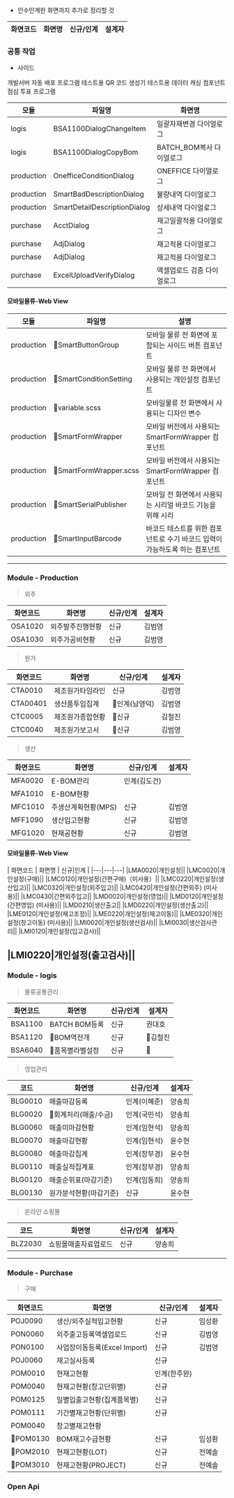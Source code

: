 - 인수인계한 화면까지 추가로 정리할 것 


| 화면코드  |  화면명  | 신규/인계 | 설계자 |
|---|---|---|---|

### 공통 작업 

- 사이드 

개발서버 자동 배포 프로그램 
테스트용 QR 코드 생성기 
테스트용 데이터 캐싱 컴포넌트 
점심 투표 프로그램 

| 모듈  |  파일명  | 화면명 |
|---|---|---|
|logis|BSA1100DialogChangeItem|일괄자재변경 다이얼로그|
|logis|BSA1100DialogCopyBom|BATCH_BOM복사 다이얼로그|
|production|OnefficeConditionDialog|ONEFFICE 다이얼로그|
|production|SmartBadDescriptionDialog|불량내역 다이얼로그|
|production|SmartDetailDescriptionDialog|상세내역 다이얼로그|
|purchase|AcctDialog|재고일괄적용 다이얼로그|
|purchase|AdjDialog|재고적용 다이얼로그|
|purchase|AdjDialog|재고적용 다이얼로그|
|purchase|ExcelUploadVerifyDialog|액셀업로드 검증 다이얼로그|


#### 모바일물류-Web View

| 모듈  |  파일명  | 설명 |
|---|---|---|
|production|SmartButtonGroup|모바일 물류 전 화면에 포함되는 사이드 버튼 컴포넌트|
|production|SmartConditionSetting|모바일 물류 전 화면에서 사용되는 개인설정 컴포넌트|
|production|variable.scss|모바일물류 전 화면에서 사용되는 디자인 변수|
|production|SmartFormWrapper|모바일 버전에서 사용되는 SmartFormWrapper 컴포넌트|
|production|SmartFormWrapper.scss|모바일 버전에서 사용되는 SmartFormWrapper 컴포넌트 
|production|SmartSerialPublisher|모바일 전 화면에서 사용되는 시리얼 바코드 기능을 위해 시리
|production|SmartInputBarcode|바코드 테스트를 위한 컴포넌트로 수기 바코드 입력이 가능하도록 하는 컴포넌트|

---
### Module - Production

> 외주 

| 화면코드  |  화면명  | 신규/인계 | 설계자 |
|---|---|---|---|
|OSA1020|외주발주진행현황|신규|김범영| 
|OSA1030|외주가공비현황|신규|김범영|

> 원가

| 화면코드  |  화면명  | 신규/인계 | 설계자 |
|---|---|---|---|
|CTA0010|제조원가타임라인|신규|김범영|
|CTA00401|생산품투입집계|인계(남영덕)|김범영|
|CTC0005|제조원가종합현황|신규|김철진|
|CTC0040|제조원가보고서|신규|김범영|

> 생산

| 화면코드  |  화면명  | 신규/인계 | 설계자 |
|---|---|---|---|
|MFA0020|E-BOM관리|인계(김도건)|
|MFA1010|E-BOM현황||
|MFC1010|주생산계획현황(MPS)|신규|김범영|
|MFF1090|생산입고현황|신규|김범영|
|MFG1020|현재공현황|신규|김범영|

#### 모바일물류-Web View

| 화면코드  |  화면명  | 신규|인계 | 
|---|---|---|
|LMA0020|개인설정||
|LMC0020|개인설정(구매)||
|LMC0120|개인설정(간편구매)（미사용）||
|LMC0220|개인설정(생산입고)||
|LMC0320|개인설정(외주입고)||
|LMC0420|개인설정(간편외주) (미사용)||
|LMC0430|간편외주입고||
|LMD0020|개인설정(영업)||
|LMD0120|개인설정(간편영업) (미사용)||
|LMD0210|생산출고||
|LMD0220|개인설정(생산출고)||
|LME0120|개인설정(재고조정)||
|LME0220|개인설정(재고이동)||
|LME0320|개인설정(창고이동) (미사용)||
|LMI0020|개인설정(생산검사)||
|LMI0030|생산검사관리||
|LMI0120|개인설정(입고검사)||

|LMI0220|개인설정(출고검사)||
---
### Module - logis

> 물류공통관리 

| 화면코드  |  화면명  | 신규/인계 | 설계자 |
|---|---|---|---|
|BSA1100|BATCH BOM등록|신규|권대호|
|BSA1120|BOM역전개|신규|김철진|
|BSA6040|품목별라벨설정|신규||

> 영업관리 

|코드|화면명|신규/인계|설계자|
|---|---|---|---|
|BLG0010|매출마감등록|인계(이혜준)|양송희|
|BLG0020|회계처리(매출/수금)|인계(국민석)|양송희|
|BLG0060|매출미마감현황|인계(임현석)|양송희|
|BLG0070|매출마감현황|인계(임현석)|윤수현|
|BLG0080|매출마감집계|인계(장부경)|윤수현|
|BLG0110|매출실적집계표|인계(장부경)|양송희|
|BLG0120|매출순위표(마감기준)|인계(임동희)|양송희|
|BLG0130|원가분석현황(마감기준)|신규|윤수현|


> 온라인 쇼핑몰 

|코드|화면명|신규/인계|설계자|
|---|---|---|---|
|BLZ2030|쇼핑몰매출자료업로드|신규|양송희|

---
### Module - Purchase

> 구매 

| 화면코드  |  화면명  | 신규/인계 | 설계자 |
|---|---|---|---|
|POJ0090|생산/외주실적입고현황|신규|임성환 
|PON0060|외주출고등록액셀업로드|신규|김범영|
|PON0100|사업장이동등록(Excel Import)|신규|김범영|
|POJ0060|재고실사등록|신규||
|POM0010|현재고현황|인계(한주완)|
|POM0040|현재고현황(창고단위별)|신규| 
|POM0125|일별입출고현황(집계품목별)|신규|
|POM0111|기간별재고현황(단위별)|신규|
|POM0040|창고별재고현황||
|POM0130|BOM재고수급현황|신규|임성환|
|POM2010|현재고현황(LOT)|신규|전예솔|
|POM3010|현재고현황(PROJECT)|신규|전예솔|

### Open Api





